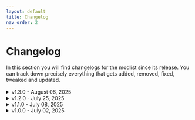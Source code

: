 ```yaml
---
layout: default
title: Changelog
nav_order: 2
---
```


# Changelog

In this section you will find changelogs for the modlist since its release. You can track down precisely everything that gets added, removed, fixed, tweaked and updated.
<div style="margin-bottom: 1rem;"></div>

<details markdown="1">
<summary>v1.3.0 - August 06, 2025</summary>
Update Importance: MAJOR  
SAVE COMPATIBLE  

Additions:
- Added EconomyPunk
- Added ENV Tuner (Weather - Lighting - Vignette Adjustments without Conflict)
- Added Improved Yaiba ARV-Q340 Semimaru
- Added Enhanced Vehicle System
- Added Extra Interiors
- Added Shift (Customizable Dynamic Vehicle Camera)
- Added Ragdoll Execution Fix
- Added Better Throwing Knives and Weapons - Redscript
- Added NCI Addon - Santo Domingo
- Added NCI Addon - City Center
- Added Metro Pocket Guide
- Added Named Saves
- Added Looting QoL
- Added Loot Icons Extension
- Added Light Beams Fix
- Added Sound SFX Fixes
- Added New Lifepath Intro - Fresh Start
- Added ReLUX Plus (Riders on the Storm)
- Added The Zenitex Military Store
- Added Animals Cache - New Iconic Weapons
- Added Night City Fog Nulled
- Added Killing Moon - Lifepath Dialog Restored
- Added Konpeki Plaza Restored
- Added Yucca Restored
- Added Cyber Vehicle Overhaul - DLC Bundle
- Added Konpeki Plaza Unlocked 2.3
- Added Spaceport Unlocked
- Added Fast Travel To Spaceport
- Added BlackRoot Sigil body tattoo
- Added Never Fade Away - Main Menu Themes (2 Versions)
- Added NC Autoshop's Repair
- Added Responsive V
- Added e3 2018 bradbury district
- Added Enhanced Police Lights System
- Added Particles Flickering Fix (Watson)
- Added Vehicle Exit Fix for 2.3

Removals:
- Removed Authentic Shift (QoL Gear Ratios Shifts Audio Sound ASMR and OPTIONAL Tuning System)
- Removed Custom Level Cap
- Removed Custom Level Cap - Cyberware Vendor Fix
- Removed E3 Smart Windows
- Removed Extra Vehicle Controls
- Removed Law Enforcement Overhaul
- Removed E3 Menu Background
- Removed Any Scope
- Removed Better Optical Camo
- Removed No More Tricks 2.0
- Removed Upgrade Weapons Unlocked 2.12 FIX
- Removed Immersive Breathing
- Removed Purify The UI - disable annoying 2D ghosting blur and 3D perspective shader effects - No More Lens Distortion or Blurry Double Vision Interface HUD
- Removed Blade from the bits (Blackwall)
- Removed The Weapons ARE NOT broken 2.1
- Removed John Wick Inspired - Baba Yaga
- Removed The Lamp Lighter - Streetlamp Time Control
- Removed Immersive Cyberware
- Removed Improved Distant Shadows and Reflections
- Removed Extract The Mods In Weapon Shops 2.1
- Removed New Game Plus - Native
- Removed Mod.Organizer-2.5.2

Fixes and Tweaks:
- Fixed CTD at first mission
- Cleaned a lot of outdated mods, obsoletes mods or unstables ones
- Cleaned the Mo2 executables
- Cleaned some mo2 mod archives to save up some space
- Fixed many CTDs and instability related to corrupted mods
- New custom made LUT/ENV by Neishin

Updates:
- Updated -KS- UV Texture Framework
- Updated Audioware
- Updated Always First Equip
- Updated Better Buildings - Preview
- Updated Environment Textures Overhaul - ETO
- Updated Enhanced Craft
- Updated Mark To Sell
- Updated H10 Food Vendor
- Updated Inorganic Materials
- Updated HQ Holo Travel
- Updated M50 Military Gas Mask
- Updated Military Zenitex Gloves
- Updated Military Armored Ballistic Vest
- Updated Military Combat Jacket
- Updated Military Combat Pants
- Updated Military Combat Boots
- Updated Military Panam Pants
- Updated Military Palette Texture Library
- Updated Military Tactical Vest
- Updated Modular Military Pistol Holsters
- Updated Modular Military Combat Armor
- Updated Modular Military Ballistic Mask
- Updated Modular Military Helmet - Ops-Core FAST
- Updated Modular Military Zenitex Backpack
- Updated Modular Military Bodysuit - Zenitex Stealthsuit
- Updated Military Accessories - Modular Armor Pads Pack
- Updated Military Accessories - Zenitex Combat Goggles
- Updated Zenitex Military Underwear
- Updated Zenitex Sleeveless Turtleneck
- Updated Zenitex Atelier
- Updated Deceptious Bug Fixes
- Updated Limited HUD
- Updated CasinoLoot - The Weapons Casino
- Updated KiasuBurger Cyberware Core
- Updated Lamborghini Murcielago SV
- Updated Toyota Supra
- Updated Nissan 350Z
- Updated Nissan Skyline 2000GT-R
- Updated Nissan Skyline R33
- Updated Honda S2000
- Updated Mitsubishi Eclipse GSX (1999)
- Updated Ducati Supersport
- Updated Lotus Esprit Turbo
- Updated Immersive Night City Fixes
- Updated Extra Hands (cyberware)
- Updated Third-Person (TPP) Vehicle Camera Tool
- Updated Streaming Bug Workaround
- Updated Night City Visuals Nulled
- Updated Tachy Outfit Archive XL
- Updated Judy Romanced Enhanced
- Updated Kerry Romanced Enhanced
- Updated Panam Romanced Enhanced
- Updated River Romanced Enhanced
- Updated NCI Addon - Heywood
- Updated NCI Addon - Badlands and Pacifica
- Updated NCI Addon - Watson
- Updated NCI Addon - Westbrook
- Updated Ricochet Redux
- Updated VEEGEE SHOP 3
- Updated Say Something Damn It
- Updated Lizzie's Braindances
- Updated NC Fashion Virtual Atelier
- Updated Galena GT Widebody
- Updated Quickhack Fixes
- Updated Blur Begone (Clear Materials with Refraction)
- Updated Immersive Fixers
- Updated Lotus Evija
- Updated Muted Markers
- Updated Pagani Huayra
- Updated RedFileSystem
- Updated RedHttpClient
- Updated RedData
- Updated They Will Remember
- Updated Virtual Atelier
- Updated Virtual Car Dealer
- Updated Manavortex Atelier Store
- Updated The RVC00N Dumpster 2 - PinkyDude's Virtual Shop
- Updated Visceral Blood Pools
- Updated New Quest - Hot Fuzz
- Updated Weather Switcher (Change Weather - Control Time - Customize Clouds)
- Updated Repeatable NCPD Gigs - WIP
- Updated Megingjord (hover legs cyberware)
- Updated Jarngreipr (Lightning Projectile Launcher)
- Updated Peachu - Hair Collection - CCXL

</details>

<details markdown="1">
<summary>v1.2.0 - July 25, 2025</summary>
Update Importance: MAJOR  
SAVE COMPATIBLE  

Additions:
- Added Never Fade Away - Main Menu Themes (2 Versions)
- Added Responsive V
- Added Netrunner Suit Pt7 - Both V
- Added Particles Flickering Fix (Watson)
- Added Filter Saves by Lifepath and Type
- Added Streaming Bug Workaround
- Added Vehicle Exit Fix for 2.3
- Added Extra Hands (cyberware)
- Added Enhanced Police Lights System
- Added NISSAN GT-R 'Lone Wanderer'
- Added Night City Fog Nulled
- Added Stop spammers
- Added NCPD Cache - New Iconic Weapons
- Added EconomyPunk
- Added New Game Plus - Native
- Added H10 Apartment Exterior Trash Remover
- Added HUD Fixes - fix disappearing HUD element and quest dialogs
- Added The Passenger - Feature Settings
- Added Better UI Character Lighting
- Added Stash and Backpack Search
- Added The RVC00N Dumpster - Techie Micro Jacket (M) (GS) (AXL)
- Added Tactical Style Outfit Pt2 - Both V
- Added Apartment Dropoffs
- Added CasinoLoot - The Weapons Casino
- Added Quickhack Hotkeys

Removals:
- Removed Preem Menu (Background Blur - Pause Menu - Animated Snow)
- Removed Sound SFX Fixes
- Removed Weapon Sound Remake
- Removed Appearance Change Unlocker - Character Preset Manager

Fixes and Tweaks:
- Fixed all issues related to mods with v2.3
- Removed some remaining Redmod mods

Updates:
- Updated Blur Begone (Clear Materials with Refraction)
- Updated Cyberarms Collection 2.0 - Archive-XL
- Updated Immersive Rippers - Dogtown
- Updated Input Loader
- Updated Lifepath Bonuses and Gang-Corp Traits
- Updated Panam Romanced Enhanced
- Updated Photo Mode Unlocker
- Updated RED4ext
- Updated Virtual Car Dealer
- Updated Say Something Damn It
- Updated Lizzie's Braindances
- Updated Nissan Skyline 2000GT-R
- Updated zzz_NeuroMultiMaterialXtender.zip
- Updated H10 Megabuilding Unlocked
- Updated Plate Carrier Vest and Tactical Belt - for both Vs
- Updated Tyger Cache - New Iconic Weapons
- Updated NISSAN GT-R 'Lone Wanderer'
- Updated Dogtown Location Visuals Nulled - a general fix for lighting mods
- Updated Military Palette Texture Library
- Updated NC Fashion Virtual Atelier
- Updated HUD Painter
- Updated Manavortex Atelier Store
- Updated NC Autoshop's Repair
- Updated Immersive Food Vendors
- Updated Immersive Food Vendors - Dogtown
- Updated Cop Killer
- Updated Toyota Supra
- Updated Lamborghini Murcielago SV
- Updated Damage Scaling and Balance (Formerly Level Scaling)
- Updated VEEGEE SHOP 3
- Updated ReLUX (Lighting Redux - Accurate Lighting)
- Updated Lotus Esprit Turbo
- Updated Third-Person (TPP) Vehicle Camera Tool
- Updated Deceptious Bug Fixes
- Updated Immersive Night City Fixes
- Updated Custom Map Markers
- Updated NCPD Cache - New Iconic Weapons
- Updated Night City Enhanced and Expanded - NPCs
- Updated Cyber Engine Tweaks
- Updated Mitsubishi Eclipse GSX (1999)
- Updated Hyst Hair Collection - CCXL
- Updated Trigger Mode Control
- Updated Limited HUD
- Updated Quickhack Fixes
- Updated Nissan 350Z
- Updated Honda S2000
- Updated Ducati Supersport
- Updated RedFileSystem
- Updated RedData
- Updated Autoloot
- Updated Mod Settings
- Updated Muted Markers
- Updated Night City Interactions - Core
- Updated New Lifepath Intro - Fresh Start
- Updated Night City Visuals Nulled
- Updated TweakXL
- Updated ArchiveXL
- Updated In-World Navigation
- Updated Immersive Bartenders
- Updated Black Chrome - Cyberware Expansion
- Updated e3 2018 bradbury district
- Updated Immersive Night City Fixes
- Updated Native Interactions Framework
- Updated Stealthrunner - Stealth Gameplay Expansion
- Updated Night City Enhanced and Expanded - Enemies
- Updated The RVC00N Dumpster 2 - PinkyDude's Virtual Shop
- Updated Untrack Quest Ultimate - No Main Quest re-tracking - No leftovers
- Updated Fast Travel from anywhere to everywhere - Redscript
- Updated Weapon Conditioning (Tier System Overhaul)
- Updated Driver Combat 2.0
- Updated They Will Remember
- Updated KiasuBurger Cyberware Core
- Updated Not So Good Draw Distance Mod
- Updated No More Hard-coded Keybinds (Better Controls Menu continued)
- Updated Inplace Streamingsectors Nulled
- Updated Nova traffic swap car list and collection
- Updated Codeware
- Updated Database Fixes
- Updated Luxury corporate the Glen apartment - archivexl
- Updated Taxi Work in Night City
- Updated Pagani Huayra

</details>

<details markdown="1">
<summary>v1.1.0 - July 08, 2025</summary>
Update Importance: MAJOR  
SAVE COMPATIBLE  

Additions:
- Added Appearance Change Unlocker - Character Preset Manager
- Added No shooting delay
- Added Holy Terror
- Added NDI Osprey Rocket Launcher
- Added Toyota Supra
- Added Flashback Fixer
- Added Enemy Rarity Fixes
- Added NC Autoshop's Repair
- Added Combat Revolution(AI Overhaul and High-Stakes)
- Added Gunsensical
- Added Damage Scaling and Balance (Formerly Level Scaling)
- Added FRAIL Inc. - Wretch Merch (Standalone)
- Added FRAIL Inc. - Grunge Sweater (Standalone)
- Added FRAIL Inc. - The 1990 Outfit (Standalone)
- Added The RVC00N Dumpster - Zombie Slayer Jacket (M-F) (GS) (Archive XL)
- Added Advanced V Customisation
- Added Vessnelle Hair Collection
- Added Songbird Hands for Fem and Masc V (Compatible with Valentino Arms)
- Added Visible Bullets (Projectile Bullets Overhaul - TDO 2.0 - No More Hitscan etc.)
- Added Don't Hide Stamina Bar on Holster (Bug Fix)
- Added Slow Firing Rate on Longer Saves Bug Fix
- Added Extract The Mods In Weapon Shops 2.1
- Added Photomode Facial Expression Mega Pack - Masc and Fem
- Added Ruru x Rysyu Night City Gunslinger Pose Pack - PM Props
- Added aSgard masculine Poses pt.2 (MascV)(PM and AMM)
- Added aSgard masculine Poses (MascV)(PM and AMM)
- Added aSgard Bike Poses (MASC V)
- Added Action Pose Pack - Archive XL (F and M)
- Added Man's World - Masculine Pose Pack
- Added Sit and Lean - Pose Pack for Masc V
- Added Inorganic Materials
- Added Rev's Poses - Sharp Dressed Man Pack
- Added Masculine Photo Pose Pack - Photo Mode Poses
- Added Jon Vk Close Quarters Combat - PM Pose Set
- Added Car Dealer Previews for SDH0 Mods
- Added Ballistic Helmet Visor Down Masc V Reworked
- Added Gas Mask Modular Filters Archive XL
- Added Drive Jacket Archive XL
- Added RufTread motorbike helmet
- Added Alt Hands
- Added Dex Arms
- Added Lee Ward Hands
- Added Valentino Cyber Knees
- Added Decorative Launcher Arms
- Added Decorative Monowire Arms
- Added Decorative Gorilla Arms
- Added Decorative Mantis Arms
- Added SOR-22 Felix Arms Custom
- Added Cyber Vehicle Overhaul
- Added Kusanagi Short The Seat 2.01
- Added Nazare Short The Seat 2.1
- Added Inventory Adjustments Hub
- Added Dewdrop Inn Enhanced
- Added (entering new area) be gone
- Added (safe area) be gone
- Added Rebeccas Apartment DLC
- Added Better Buildings - Preview

Removals:
- Removed Lamborghini Revuelto
- Removed LUT Switcher 2
- Removed Replace Weapon Mods
- Removed Unequip Mods
- Removed Better Vehicle Handling
- Removed Preem Weaponsmith 2.0
- Removed Preem Weaponsmith 2.0 sfx fix
- Removed E3 2018 Roads
- Removed Virtual Atelier Delivery
- Removed 

Fixes and Tweaks:
- Fixed bikes handling
- Rebalanced combat: enemies are no longer HP bags, you kill them more easily. Headshots and grenades now have a real impact on gameplay (x5 damages). Yet you are now also more vulnerable to combat. AI also has been improved
- Fixed some empty virtual ateliers
- Fixed VCD previews not showing

Updates:
- Updated Deceptious Quest Core
- Updated Improved Distant Shadows (Volumetric Fog Leaking Fixed)
- Updated Extra Iconics
- Updated Zenitex Atelier
- Updated Military Accessories - Balaclava Pack - ArchiveXL
- Updated Military Tactical Vest - ArchiveXL
- Updated Modular Military Combat Armor - ArchiveXL
- Updated Military Palette Texture Library
- Updated Modular Military Helmet - Ops-Core FAST
- Updated Modular Military Zenitex Backpack - ArchiveXL
- Updated Modular Military Bodysuit - Zenitex Stealthsuit - ArchiveXL
- Updated Military Accessories - Modular Armor Pads Pack
- Updated Modular Military Ballistic Mask 
- Updated H10 Food Vendor
- Updated Third-Person (TPP) Vehicle Camera Tool
- Updated Lotus Esprit Turbo
- Updated NC Fashion Virtual Atelier
- Updated They Will Remember
- Updated Night City Enhanced and Expanded - NPCs
- Updated Immersive Night City Fixes
- Updated Auto drive
- Updated Say Something Damn It
- Updated Lizzie's Braindances
- Updated VEEGEE SHOP 3
- Updated Nissan Skyline R33
- Updated Visual Holsters (Automatic Clothes Swap)

</details>

<details markdown="1">

<summary>v1.0.0 - July 02, 2025</summary>

Update Importance: MAJOR  
NOT SAVE COMPATIBLE  

ORIGINAL UPLAOD, CHNAGELOGS WILL COME FOR NEXT VERSIONS  

</details>
